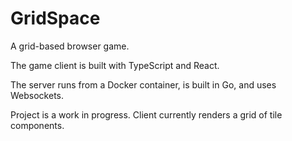 # GridSpace

A grid-based browser game.

The game client is built with TypeScript and React.

The server runs from a Docker container, is built in Go, and uses Websockets.

Project is a work in progress. Client currently renders a grid of tile components.